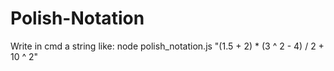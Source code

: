 # Polish-Notation
Write in cmd a string like:
node polish_notation.js "(1.5 + 2) * (3 ^ 2 - 4) / 2 + 10 ^ 2"

